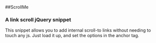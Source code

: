 ##ScrollMe

### A link scroll jQuery snippet

This snippet allows you to add internal scroll-to links without needing to touch any js. Just load it up, and set the options in the anchor tag.